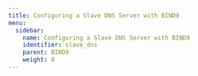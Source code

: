 ```yaml
---
title: Configuring a Slave DNS Server with BIND9
menu:
  sidebar:
    name: Configuring a Slave DNS Server with BIND9
    identifier: slave_dns
    parent: BIND9
    weight: 0
---
```

